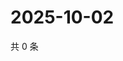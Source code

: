 # 2025-10-02

共 0 条

<!-- BEGIN ZHIHUQUESTIONS -->
<!-- 最后更新时间 Thu Oct 02 2025 11:23:33 GMT+0800 (China Standard Time) -->

<!-- END ZHIHUQUESTIONS -->
